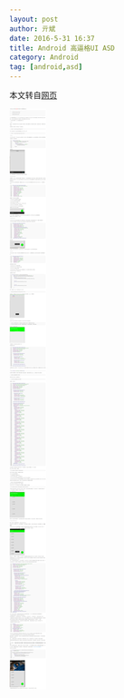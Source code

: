 ```yaml
---
layout: post
author: 亓斌
date: 2016-5-31 16:37
title: Android 高逼格UI ASD
category: Android
tag: [android,asd]
---
```


本文转自[网页](http://blog.csdn.net/qibin0506/article/details/46850763)

<!-- more -->

![Android opencv](/public/img/android/asd_android.png)
